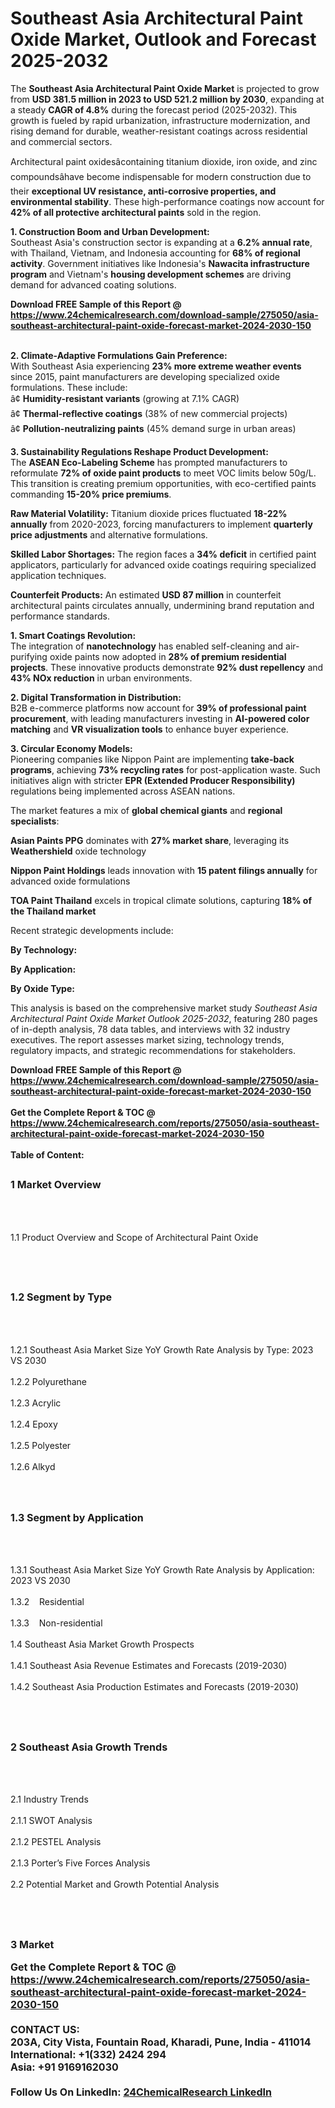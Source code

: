 <h1>Southeast Asia Architectural Paint Oxide Market, Outlook and Forecast 2025-2032</h1><p>The <strong>Southeast Asia Architectural Paint Oxide Market</strong> is projected to grow from <strong>USD 381.5 million in 2023 to USD 521.2 million by 2030</strong>, expanding at a steady <strong>CAGR of 4.8%</strong> during the forecast period (2025-2032). This growth is fueled by rapid urbanization, infrastructure modernization, and rising demand for durable, weather-resistant coatings across residential and commercial sectors.</p><p>Architectural paint oxidesâcontaining titanium dioxide, iron oxide, and zinc compoundsâhave become indispensable for modern construction due to their <strong>exceptional UV resistance, anti-corrosive properties, and environmental stability</strong>. These high-performance coatings now account for <strong>42% of all protective architectural paints</strong> sold in the region.</p><p><strong>1. Construction Boom and Urban Development:</strong><br>
Southeast Asia's construction sector is expanding at a <strong>6.2% annual rate</strong>, with Thailand, Vietnam, and Indonesia accounting for <strong>68% of regional activity</strong>. Government initiatives like Indonesia's <strong>Nawacita infrastructure program</strong> and Vietnam's <strong>housing development schemes</strong> are driving demand for advanced coating solutions.</p><div><b>Download FREE Sample of this Report @ 
            <a href="https://www.24chemicalresearch.com/download-sample/275050/asia-southeast-architectural-paint-oxide-forecast-market-2024-2030-150">
            https://www.24chemicalresearch.com/download-sample/275050/asia-southeast-architectural-paint-oxide-forecast-market-2024-2030-150</a></b></div><br><p><strong>2. Climate-Adaptive Formulations Gain Preference:</strong><br>
With Southeast Asia experiencing <strong>23% more extreme weather events</strong> since 2015, paint manufacturers are developing specialized oxide formulations. These include:<br>
â¢ <strong>Humidity-resistant variants</strong> (growing at 7.1% CAGR)<br>
â¢ <strong>Thermal-reflective coatings</strong> (38% of new commercial projects)<br>
â¢ <strong>Pollution-neutralizing paints</strong> (45% demand surge in urban areas)</p><p><strong>3. Sustainability Regulations Reshape Product Development:</strong><br>
The <strong>ASEAN Eco-Labeling Scheme</strong> has prompted manufacturers to reformulate <strong>72% of oxide paint products</strong> to meet VOC limits below 50g/L. This transition is creating premium opportunities, with eco-certified paints commanding <strong>15-20% price premiums</strong>.</p><p><strong>Raw Material Volatility:</strong> Titanium dioxide prices fluctuated <strong>18-22% annually</strong> from 2020-2023, forcing manufacturers to implement <strong>quarterly price adjustments</strong> and alternative formulations.</p><p><strong>Skilled Labor Shortages:</strong> The region faces a <strong>34% deficit</strong> in certified paint applicators, particularly for advanced oxide coatings requiring specialized application techniques.</p><p><strong>Counterfeit Products:</strong> An estimated <strong>USD 87 million</strong> in counterfeit architectural paints circulates annually, undermining brand reputation and performance standards.</p><p><strong>1. Smart Coatings Revolution:</strong><br>
The integration of <strong>nanotechnology</strong> has enabled self-cleaning and air-purifying oxide paints now adopted in <strong>28% of premium residential projects</strong>. These innovative products demonstrate <strong>92% dust repellency</strong> and <strong>43% NOx reduction</strong> in urban environments.</p><p><strong>2. Digital Transformation in Distribution:</strong><br>
B2B e-commerce platforms now account for <strong>39% of professional paint procurement</strong>, with leading manufacturers investing in <strong>AI-powered color matching</strong> and <strong>VR visualization tools</strong> to enhance buyer experience.</p><p><strong>3. Circular Economy Models:</strong><br>
Pioneering companies like Nippon Paint are implementing <strong>take-back programs</strong>, achieving <strong>73% recycling rates</strong> for post-application waste. Such initiatives align with stricter <strong>EPR (Extended Producer Responsibility)</strong> regulations being implemented across ASEAN nations.</p><p>The market features a mix of <strong>global chemical giants</strong> and <strong>regional specialists</strong>:</p><p><strong>Asian Paints PPG</strong> dominates with <strong>27% market share</strong>, leveraging its <strong>Weathershield</strong> oxide technology</p><p><strong>Nippon Paint Holdings</strong> leads innovation with <strong>15 patent filings annually</strong> for advanced oxide formulations</p><p><strong>TOA Paint Thailand</strong> excels in tropical climate solutions, capturing <strong>18% of the Thailand market</strong></p><p>Recent strategic developments include:</p><p><strong>By Technology:</strong></p><p><strong>By Application:</strong></p><p><strong>By Oxide Type:</strong></p><p>This analysis is based on the comprehensive market study <em>Southeast Asia Architectural Paint Oxide Market Outlook 2025-2032</em>, featuring 280 pages of in-depth analysis, 78 data tables, and interviews with 32 industry executives. The report assesses market sizing, technology trends, regulatory impacts, and strategic recommendations for stakeholders.</p><div><b>Download FREE Sample of this Report @ 
            <a href="https://www.24chemicalresearch.com/download-sample/275050/asia-southeast-architectural-paint-oxide-forecast-market-2024-2030-150">
            https://www.24chemicalresearch.com/download-sample/275050/asia-southeast-architectural-paint-oxide-forecast-market-2024-2030-150</a></b></div><br><div><b>Get the Complete Report & TOC @ 
            <a href="https://www.24chemicalresearch.com/reports/275050/asia-southeast-architectural-paint-oxide-forecast-market-2024-2030-150">
            https://www.24chemicalresearch.com/reports/275050/asia-southeast-architectural-paint-oxide-forecast-market-2024-2030-150</a></b></div><br>
            <b>Table of Content:</b><p><h2><span style="font-size:16px"><strong>1 Market Overview&nbsp;&nbsp; &nbsp;</strong></span></h2><br />
<br />
<p>1.1 Product Overview and Scope of Architectural Paint Oxide&nbsp;</p><br />
<br />
<h2><strong><span style="font-size:16px">1.2 Segment by Type&nbsp;&nbsp; &nbsp;</span></strong></h2><br />
<br />
<p>1.2.1 Southeast Asia Market Size YoY Growth Rate Analysis by Type: 2023 VS 2030&nbsp;&nbsp; &nbsp;<br /><br />
1.2.2 Polyurethane&nbsp;&nbsp; &nbsp;<br /><br />
1.2.3 Acrylic<br /><br />
1.2.4 Epoxy<br /><br />
1.2.5 Polyester<br /><br />
1.2.6 Alkyd<br /><br />
<br />
<h2><span style="font-size:16px"><strong>1.3 Segment by Application&nbsp;&nbsp;</strong></span></h2><br />
<br />
<p>1.3.1 Southeast Asia Market Size YoY Growth Rate Analysis by Application: 2023 VS 2030&nbsp;&nbsp; &nbsp;<br /><br />
1.3.2&nbsp;&nbsp; &nbsp;Residential<br /><br />
1.3.3&nbsp;&nbsp; &nbsp;Non-residential<br /><br />
1.4 Southeast Asia Market Growth Prospects&nbsp;&nbsp; &nbsp;<br /><br />
1.4.1 Southeast Asia Revenue Estimates and Forecasts (2019-2030)&nbsp;&nbsp; &nbsp;<br /><br />
1.4.2 Southeast Asia Production Estimates and Forecasts (2019-2030)&nbsp;&nbsp;</p><br />
<br />
<h2><span style="font-size:16px"><strong>2 Southeast Asia Growth Trends&nbsp;&nbsp; &nbsp;</strong></span></h2><br />
<br />
<p>2.1 Industry Trends&nbsp;&nbsp; &nbsp;<br /><br />
2.1.1 SWOT Analysis&nbsp;&nbsp; &nbsp;<br /><br />
2.1.2 PESTEL Analysis&nbsp;&nbsp; &nbsp;<br /><br />
2.1.3 Porter&rsquo;s Five Forces Analysis&nbsp;&nbsp; &nbsp;<br /><br />
2.2 Potential Market and Growth Potential Analysis&nbsp;&nbsp; &nbsp;</p><br />
<br />
<h2><span style="font-size:16px"><strong>3 Market </p><div><b>Get the Complete Report & TOC @ 
            <a href="https://www.24chemicalresearch.com/reports/275050/asia-southeast-architectural-paint-oxide-forecast-market-2024-2030-150">
            https://www.24chemicalresearch.com/reports/275050/asia-southeast-architectural-paint-oxide-forecast-market-2024-2030-150</a></b></div><br><b>CONTACT US:</b><br>
            203A, City Vista, Fountain Road, Kharadi, Pune, India - 411014<br>
            International: +1(332) 2424 294<br>
            Asia: +91 9169162030 <br><br>
            Follow Us On LinkedIn: <a href="https://www.linkedin.com/company/24chemicalresearch/">24ChemicalResearch LinkedIn</a>